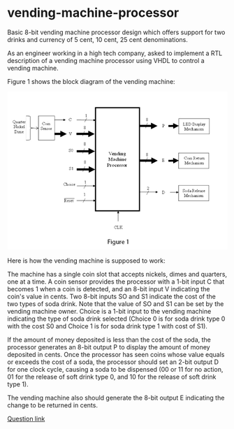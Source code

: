 # vending-machine-processor

Basic 8-bit vending machine processor design which offers support for two drinks and currency of 5 cent, 10 cent, 25 cent denominations.

As an engineer working in a high tech company, asked to implement a RTL description of a vending machine processor using VHDL to control a vending machine. 

Figure 1 shows the block diagram of the vending machine:


![Figure 1](https://raw.githubusercontent.com/MohammadNiknam17/vending_machine_processor/master/Block%20Diagram.jpg)


Here is how the vending machine is supposed to work: 

The machine has a single coin slot that accepts nickels, dimes and quarters, one at a time. A coin sensor provides the processor with a 1-bit input C that becomes 1 when a coin is detected, and an 8-bit input V indicating the coin's value in cents. Two 8-bit inputs SO and S1 indicate the cost of the two types of soda drink. Note that the value of SO and S1 can be set by the vending machine owner. Choice is a 1-bit input to the vending machine indicating the type of soda drink selected (Choice 0 is for soda drink type 0 with the cost S0 and Choice 1 is for soda drink type 1 with cost of S1).

If the amount of money deposited is less than the cost of the soda, the processor generates an 8-bit output P to display the amount of money deposited in cents. Once the processor has seen coins whose value equals or exceeds the cost of a soda, the processor should set an 2-bit output D for one clock cycle, causing a soda to be dispensed (00 or 11 for no action, 01 for the release of soft drink type 0, and 10 for the
release of soft drink type 1).

The vending machine also should generate the 8-bit output E indicating the change to be returned in cents. 

[Question link](https://www.chegg.com/homework-help/questions-and-answers/junior-engineer-working-high-tech-company-asked-implement-rtl-description-vending-machine--q36105103)
